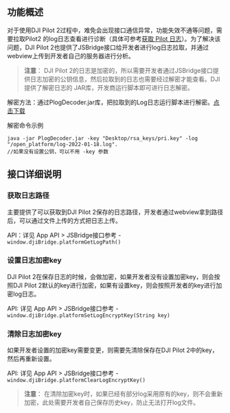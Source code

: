## 功能概述

对于使用DJI Pilot 2过程中，难免会出现接口通信异常，功能失效不通等问题，需要拉取Pilot2 的log日志查看进行诊断（具体可参考[获取 Pilot 日志]()）。为了解决该问题，DJI Pilot 2也提供了JSBridge接口给开发者进行log日志拉取，并通过webview上传到开发者自己的服务器进行分析。

> **注意**：
> DJI Pilot 2的日志是加密的，所以需要开发者通过JSBridge接口提供日志加密的公钥信息，然后拉取到的日志也需要经过解密才能查看。DJI提供了解密日志的 JAR库，开发商运行脚本即可进行日志解密。

解密方法：通过PlogDecoder.jar库，把拉取到的Log日志运行脚本进行解密。<a href="https://terra-1-g.djicdn.com/84f990b0bbd145e6a3930de0c55d3b2b/admin/doc/f79959b0-f801-4cb5-9bee-b85c9320b313.jar" target="_blank">点击下载</a>

解密命令示例

```shell
java -jar PlogDecoder.jar -key "Desktop/rsa_keys/pri.key" -log "/open_platform/log-2022-01-18.log".
//如果没有设置公钥，可以不用 -key 参数
```

## 接口详细说明

### 获取日志路径

主要提供了可以获取到DJI Pilot 2保存的日志路径，开发者通过webview拿到路径后，可以通过文件上传的方式把日志上传。

API：详见 App API > JSBridge接口参考 -`window.djiBridge.platformGetLogPath()`

### 设置日志加密key

DJI Pilot 2在保存日志的时候，会做加密，如果开发者没有设置加密key，则会按照DJI Pilot 2默认的key进行加密，如果有设置key，则会按照开发者的key进行加密log日志。

API: 详见 App API > JSBridge接口参考 -`window.djiBridge.platformSetLogEncryptKey(String key)`

### 清除日志加密key

如果开发者设置的加密key需要变更，则需要先清除保存在DJI Pilot 2中的key，然后再重新设置。

API: 详见 App API > JSBridge接口参考 -`window.djiBridge.platformClearLogEncryptKey()`

> **注意**：
> 在清除加密key时，如果已经有部分log采用原有的key，则不会重新加密，此处需要开发者自己保存历史key，防止无法打开log文件。
